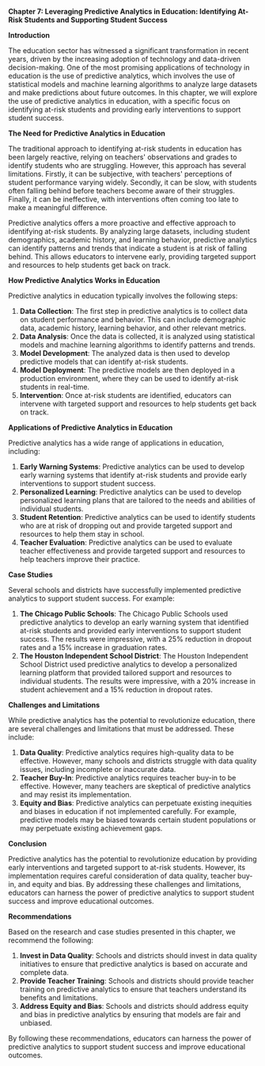 **Chapter 7: Leveraging Predictive Analytics in Education: Identifying At-Risk Students and Supporting Student Success**

**Introduction**

The education sector has witnessed a significant transformation in recent years, driven by the increasing adoption of technology and data-driven decision-making. One of the most promising applications of technology in education is the use of predictive analytics, which involves the use of statistical models and machine learning algorithms to analyze large datasets and make predictions about future outcomes. In this chapter, we will explore the use of predictive analytics in education, with a specific focus on identifying at-risk students and providing early interventions to support student success.

**The Need for Predictive Analytics in Education**

The traditional approach to identifying at-risk students in education has been largely reactive, relying on teachers' observations and grades to identify students who are struggling. However, this approach has several limitations. Firstly, it can be subjective, with teachers' perceptions of student performance varying widely. Secondly, it can be slow, with students often falling behind before teachers become aware of their struggles. Finally, it can be ineffective, with interventions often coming too late to make a meaningful difference.

Predictive analytics offers a more proactive and effective approach to identifying at-risk students. By analyzing large datasets, including student demographics, academic history, and learning behavior, predictive analytics can identify patterns and trends that indicate a student is at risk of falling behind. This allows educators to intervene early, providing targeted support and resources to help students get back on track.

**How Predictive Analytics Works in Education**

Predictive analytics in education typically involves the following steps:

1. **Data Collection**: The first step in predictive analytics is to collect data on student performance and behavior. This can include demographic data, academic history, learning behavior, and other relevant metrics.
2. **Data Analysis**: Once the data is collected, it is analyzed using statistical models and machine learning algorithms to identify patterns and trends.
3. **Model Development**: The analyzed data is then used to develop predictive models that can identify at-risk students.
4. **Model Deployment**: The predictive models are then deployed in a production environment, where they can be used to identify at-risk students in real-time.
5. **Intervention**: Once at-risk students are identified, educators can intervene with targeted support and resources to help students get back on track.

**Applications of Predictive Analytics in Education**

Predictive analytics has a wide range of applications in education, including:

1. **Early Warning Systems**: Predictive analytics can be used to develop early warning systems that identify at-risk students and provide early interventions to support student success.
2. **Personalized Learning**: Predictive analytics can be used to develop personalized learning plans that are tailored to the needs and abilities of individual students.
3. **Student Retention**: Predictive analytics can be used to identify students who are at risk of dropping out and provide targeted support and resources to help them stay in school.
4. **Teacher Evaluation**: Predictive analytics can be used to evaluate teacher effectiveness and provide targeted support and resources to help teachers improve their practice.

**Case Studies**

Several schools and districts have successfully implemented predictive analytics to support student success. For example:

1. **The Chicago Public Schools**: The Chicago Public Schools used predictive analytics to develop an early warning system that identified at-risk students and provided early interventions to support student success. The results were impressive, with a 25% reduction in dropout rates and a 15% increase in graduation rates.
2. **The Houston Independent School District**: The Houston Independent School District used predictive analytics to develop a personalized learning platform that provided tailored support and resources to individual students. The results were impressive, with a 20% increase in student achievement and a 15% reduction in dropout rates.

**Challenges and Limitations**

While predictive analytics has the potential to revolutionize education, there are several challenges and limitations that must be addressed. These include:

1. **Data Quality**: Predictive analytics requires high-quality data to be effective. However, many schools and districts struggle with data quality issues, including incomplete or inaccurate data.
2. **Teacher Buy-In**: Predictive analytics requires teacher buy-in to be effective. However, many teachers are skeptical of predictive analytics and may resist its implementation.
3. **Equity and Bias**: Predictive analytics can perpetuate existing inequities and biases in education if not implemented carefully. For example, predictive models may be biased towards certain student populations or may perpetuate existing achievement gaps.

**Conclusion**

Predictive analytics has the potential to revolutionize education by providing early interventions and targeted support to at-risk students. However, its implementation requires careful consideration of data quality, teacher buy-in, and equity and bias. By addressing these challenges and limitations, educators can harness the power of predictive analytics to support student success and improve educational outcomes.

**Recommendations**

Based on the research and case studies presented in this chapter, we recommend the following:

1. **Invest in Data Quality**: Schools and districts should invest in data quality initiatives to ensure that predictive analytics is based on accurate and complete data.
2. **Provide Teacher Training**: Schools and districts should provide teacher training on predictive analytics to ensure that teachers understand its benefits and limitations.
3. **Address Equity and Bias**: Schools and districts should address equity and bias in predictive analytics by ensuring that models are fair and unbiased.

By following these recommendations, educators can harness the power of predictive analytics to support student success and improve educational outcomes.